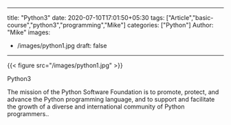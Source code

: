 
---
title: "Python3"
date: 2020-07-10T17:01:50+05:30
tags: ["Article","basic-course","python3","programming","Mike"]
categories: ["Python"]
Author: "Mike"
images:
  - /images/python1.jpg
draft: false
---

{{< figure src="/images/python1.jpg" >}}

Python3

The mission of the Python Software Foundation is to promote, protect, and advance the Python programming language, and to support and facilitate the growth of a diverse and international community of Python programmers..

